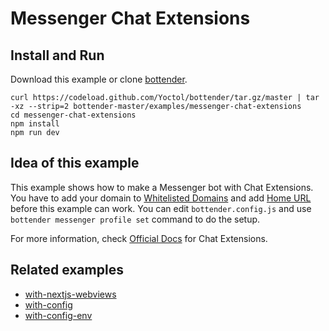 # Messenger Chat Extensions

## Install and Run

Download this example or clone [bottender](https://github.com/Yoctol/bottender).

```
curl https://codeload.github.com/Yoctol/bottender/tar.gz/master | tar -xz --strip=2 bottender-master/examples/messenger-chat-extensions
cd messenger-chat-extensions
npm install
npm run dev
```

## Idea of this example

This example shows how to make a Messenger bot with Chat Extensions.
You have to add your domain to [Whitelisted Domains](https://developers.facebook.com/docs/messenger-platform/reference/messenger-profile-api/domain-whitelisting) and add [Home URL](https://developers.facebook.com/docs/messenger-platform/reference/messenger-profile-api/home-url) before this example can work.
You can edit `bottender.config.js` and use `bottender messenger profile set` command to do the setup.

For more information, check [Official Docs](https://developers.facebook.com/docs/messenger-platform/guides/chat-extensions) for Chat Extensions.

## Related examples

* [with-nextjs-webviews](../with-nextjs-webviews)
* [with-config](../with-config)
* [with-config-env](../with-config-env)
